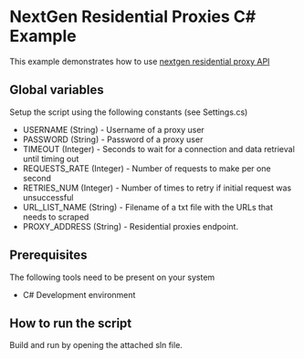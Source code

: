 # NextGen Residential Proxies C# Example

This example demonstrates how to use [nextgen residential proxy API](https://developers.oxylabs.io/next-gen-residential-proxies/index.html#quick-start)

## Global variables

Setup the script using the following constants (see Settings.cs)

* USERNAME (String) - Username of a proxy user
* PASSWORD (String) - Password of a proxy user
* TIMEOUT (Integer) - Seconds to wait for a connection and data retrieval until timing out
* REQUESTS_RATE (Integer) - Number of requests to make per one second
* RETRIES_NUM (Integer) - Number of times to retry if initial request was unsuccessful
* URL_LIST_NAME (String) - Filename of a txt file with the URLs that needs to scraped
* PROXY_ADDRESS (String) - Residential proxies endpoint.

## Prerequisites

The following tools need to be present on your system
* C# Development environment

## How to run the script

Build and run by opening the attached sln file.
